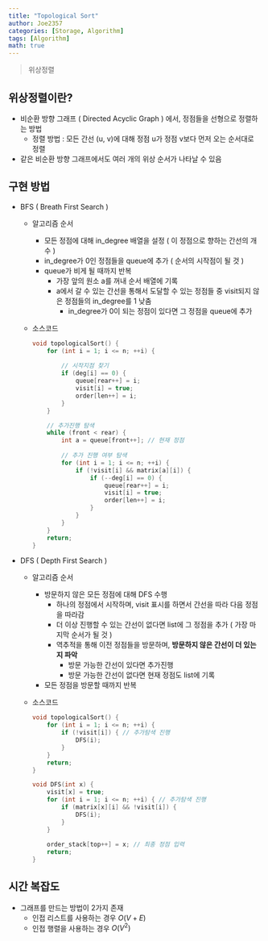 ```yaml
---
title: "Topological Sort"
author: Joe2357
categories: [Storage, Algorithm]
tags: [Algorithm]
math: true
---
```


  > 위상정렬

## 위상정렬이란?

  - 비순환 방향 그래프 ( Directed Acyclic Graph ) 에서, 정점들을 선형으로 정렬하는 방법
      - 정렬 방법 : 모든 간선 (u, v)에 대해 정점 u가 정점 v보다 먼저 오는 순서대로 정렬
- 같은 비순환 방향 그래프에서도 여러 개의 위상 순서가 나타날 수 있음



## 구현 방법

- BFS ( Breath First Search )

  - 알고리즘 순서

    - 모든 정점에 대해 in_degree 배열을 설정 ( 이 정점으로 향하는 간선의 개수 )
    - in_degree가 0인 정점들을 queue에 추가 ( 순서의 시작점이 될 것 )
    - queue가 비게 될 때까지 반복
      - 가장 앞의 원소 a를 꺼내 순서 배열에 기록
      - a에서 갈 수 있는 간선을 통해서 도달할 수 있는 정점들 중 visit되지 않은 정점들의 in_degree를 1 낮춤
        - in_degree가 0이 되는 정점이 있다면 그 정점을 queue에 추가

  - 소스코드

    ```c
    void topologicalSort() {
        for (int i = 1; i <= n; ++i) {
            
            // 시작지점 찾기
            if (deg[i] == 0) {
                queue[rear++] = i;
                visit[i] = true;
                order[len++] = i;
            }
        }
    
        // 추가진행 탐색
        while (front < rear) {
            int a = queue[front++]; // 현재 정점
            
            // 추가 진행 여부 탐색
            for (int i = 1; i <= n; ++i) {
                if (!visit[i] && matrix[a][i]) {
                    if (--deg[i] == 0) {
                        queue[rear++] = i;
                        visit[i] = true;
                        order[len++] = i;
                    }
                }
            }
        }
        return;
    }
    ```

- DFS ( Depth First Search )

  - 알고리즘 순서

    - 방문하지 않은 모든 정점에 대해 DFS 수행
      - 하나의 정점에서 시작하며, visit 표시를 하면서 간선을 따라 다음 정점을 따라감
      - 더 이상 진행할 수 있는 간선이 없다면 list에 그 정점을 추가 ( 가장 마지막 순서가 될 것 )
      - 역추적을 통해 이전 정점들을 방문하며, **방문하지 않은 간선이 더 있는지 파악**
        - 방문 가능한 간선이 있다면 추가진행
        - 방문 가능한 간선이 없다면 현재 정점도 list에 기록
    - 모든 정점을 방문할 때까지 반복

  - 소스코드

    ```c
    void topologicalSort() {
        for (int i = 1; i <= n; ++i) {
            if (!visit[i]) { // 추가탐색 진행
                DFS(i);
            }
        }
        return;
    }
    
    void DFS(int x) {
        visit[x] = true;
        for (int i = 1; i <= n; ++i) { // 추가탐색 진행
            if (matrix[x][i] && !visit[i]) {
                DFS(i);
            }
        }
        
        order_stack[top++] = x; // 최종 정점 입력
        return;
    }
    ```



## 시간 복잡도

- 그래프를 만드는 방법이 2가지 존재
  - 인접 리스트를 사용하는 경우 $O(V+E)$
  - 인접 행렬을 사용하는 경우 $O(V^2)$

